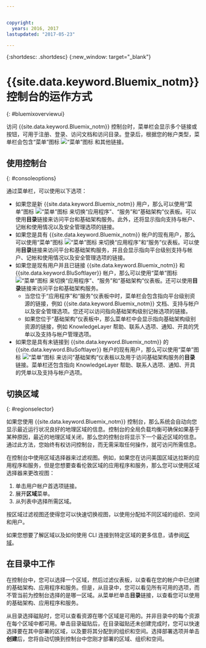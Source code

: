 ```yaml
---


copyright:
  years: 2016, 2017
lastupdated: "2017-05-23"

---
```


{:shortdesc: .shortdesc}
{:new_window: target="_blank"}

# {{site.data.keyword.Bluemix_notm}} 控制台的运作方式
{: #bluemixoverviewui}

访问 {{site.data.keyword.Bluemix_notm}} 控制台时，菜单栏会显示多个链接或按钮，可用于注册、登录、访问文档和访问目录。登录后，根据您的帐户类型，菜单栏会包含“菜单”图标 ![“菜单”图标](../icons/icon_hamburger.svg) 和其他链接。

## 使用控制台
{: #consoleoptions}

通过菜单栏，可以使用以下选项：

* 如果您是新 {{site.data.keyword.Bluemix_notm}} 用户，那么可以使用“菜单”图标 ![“菜单”图标](../icons/icon_hamburger.svg) 来切换“应用程序”、“服务”和“基础架构”仪表板。可以使用**目录**链接来访问平台和基础架构服务。此外，还将显示指向支持与帐户、记帐和使用情况以及安全管理选项的链接。
* 如果您是具有 {{site.data.keyword.Bluemix_notm}} 帐户的现有用户，那么可以使用“菜单”图标 ![“菜单”图标](../icons/icon_hamburger.svg) 来切换“应用程序”和“服务”仪表板。可以使用**目录**链接来访问平台和基础架构服务，并且会显示指向平台级别支持与帐户、记帐和使用情况以及安全管理选项的链接。
* 如果您是现有用户并且已链接 {{site.data.keyword.Bluemix_notm}} 和 {{site.data.keyword.BluSoftlayer}} 帐户，那么可以使用“菜单”图标 ![“菜单”图标](../icons/icon_hamburger.svg) 来切换“应用程序”、“服务”和“基础架构”仪表板。还可以使用**目录**链接来访问平台和基础架构服务。
  * 当您位于“应用程序”和“服务”仪表板中时，菜单栏会包含指向平台级别资源的链接，例如 {{site.data.keyword.Bluemix_notm}} 文档、支持与帐户以及安全管理选项。您还可以访问指向基础架构级别记帐选项的链接。
  * 如果您位于“基础架构”仪表板中，那么菜单栏中会显示指向基础架构级别资源的链接，例如 KnowledgeLayer 帮助、联系人选项、通知、开具的凭单以及支持与帐户管理选项。
* 如果您是具有未链接到 {{site.data.keyword.Bluemix_notm}} 的 {{site.data.keyword.BluSoftlayer}} 帐户的现有用户，那么可以使用“菜单”图标 ![“菜单”图标](../icons/icon_hamburger.svg) 来访问“基础架构”仪表板以及用于访问基础架构服务的**目录**链接。菜单栏还包含指向 KnowledgeLayer 帮助、联系人选项、通知、开具的凭单以及支持与帐户选项。

## 切换区域 
{: #regionselector}

如果您使用 {{site.data.keyword.Bluemix_notm}} 控制台，那么系统会自动向您显示最近运行状况良好的地理区域的信息。控制台的全局负载均衡可确保如果基于某种原因，最近的地理区域关闭，那么您的控制台将显示下一个最近区域的信息。通过此方法，您始终有权访问控制台，而无需采取任何操作，就可访问所需信息。

在控制台中使用区域选择器来过滤视图。例如，如果您在访问美国区域达拉斯的应用程序和服务，但是您想要查看伦敦区域的应用程序和服务，那么您可以使用区域选择器来更改视图：

1. 单击用户帐户首选项链接。
2. 展开**区域**菜单。
3. 从列表中选择所需区域。

按区域过滤视图还使得您可以快速切换视图，以使用分配给不同区域的组织、空间和用户。

如果您想要了解区域以及如何使用 CLI 连接到特定区域的更多信息，请参阅[区域](/docs/overview/cf.html#ov_intro_reg)。  

## 在目录中工作

在控制台中，您可以选择一个区域，然后过滤仪表板，以查看在您的帐户中已创建的基础架构、应用程序和服务。但是，从目录中，您可以看见所有可用的选项，而不管当前为控制台选择的是哪一区域。从菜单栏单击**目录**链接，以查看您可以使用的基础架构、应用程序和服务。

从目录选择磁贴时，您可以查看资源在哪个区域是可用的。并非目录中的每个资源在每个区域中都可用。单击目录磁贴后，在目录磁贴还未创建完成时，您可以快速选择要在其中部署的区域，以及要将其分配到的组织和空间。选择部署选项并单击**创建**后，您将自动切换到控制台中您刚才部署的区域、组织和空间。


